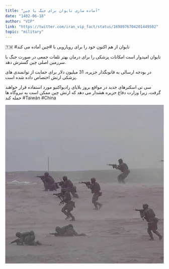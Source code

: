 ```yaml
---
title: "آماده سازی تایوان برای جنگ با چین"
date: "1402-06-18"
author: "VIP"
link: "https://twitter.com/iran_vip_fact/status/1698976704201449502"
topic: "military"
---
```


🇹🇼 #تایوان از هم اکنون خود را برای رویارویی با #چین آماده می کند

تایوان امیدوار است امکانات پزشکی را برای درمان بهتر تلفات جمعی در صورت جنگ با سرزمین اصلی چین گسترش دهد.

در بودجه ارسالی به قانونگذار جزیره، 31 میلیون دلار برای حمایت از توانمندی های پزشکی ارتش اختصاص داده شده است.

سی تی اسکنرهای جدید در مواقع بروز بلایای رادیواکتیو مورد استفاده قرار خواهند گرفت، زیرا وزارت دفاع جزیره هشدار می دهد که ارتش چین‌ ممکن است به نیروگاه ها حمله کند
#Taiwán
#China

![آماده سازی تایوان برای جنگ با چین](./Taiwan-amadesazi.webp)
